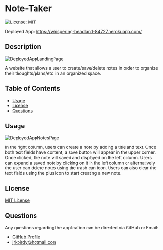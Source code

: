 # Note-Taker

[![License: MIT](https://img.shields.io/badge/License-MIT-yellow.svg)](https://opensource.org/licenses/MIT)

Deployed App: https://whispering-headland-84727.herokuapp.com/

## Description

![DeployedAppLandingPage](https://user-images.githubusercontent.com/118566376/224874117-f798885b-13c1-42a2-8782-7ab3eb34e5fe.PNG)

A website that allows a user to create/save/delete notes in order to organize their thoughts/plans/etc. in an organized space.

## Table of Contents

- [Usage](#Usage)
- [License](#License)
- [Questions](#Questions)

## Usage

![DeployedAppNotesPage](https://user-images.githubusercontent.com/118566376/224874148-93e3e328-ef7c-43f6-bdb7-28424e4cd5c8.PNG)

In the right column, users can create a note by adding a title and text. Once both text fields have content, a save button will appear in the upper corner. Once clicked, the note will saved and displayed on the left column. Users can expand a saved note by clicking on it in the left column or alternatively the user can delete notes using the trash can icon. Users can also clear the text fields using the plus icon to start creating a new note.

## License

[MIT License](https://opensource.org/licenses/MIT)

## Questions

Any questions regarding the application can be directed via GitHub or Email:
- [GitHub Profile](https://www.github.com/jacksonr-k)
- jrkbirdy@hotmail.com
